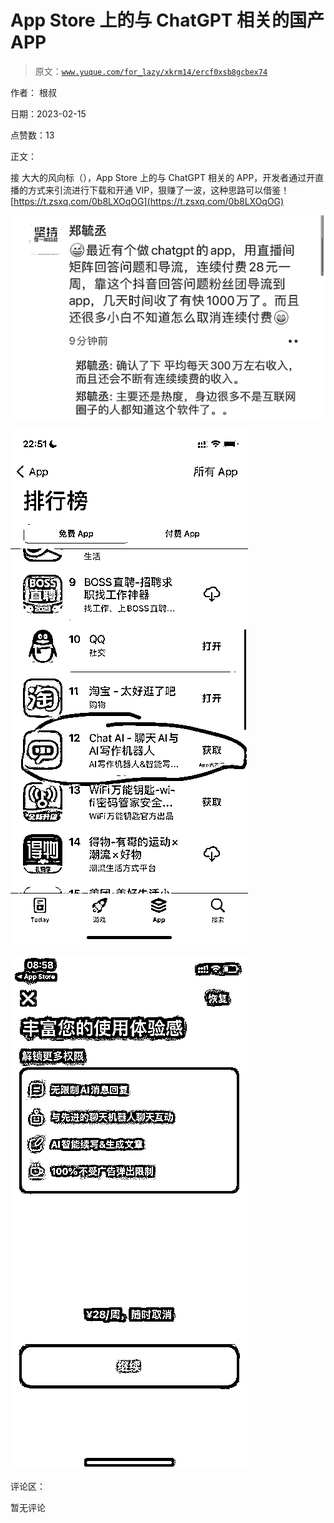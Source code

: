 # App Store 上的与 ChatGPT 相关的国产 APP

> 原文：[`www.yuque.com/for_lazy/xkrm14/ercf0xsb8gcbex74`](https://www.yuque.com/for_lazy/xkrm14/ercf0xsb8gcbex74)

作者： 根叔

日期：2023-02-15

点赞数：13

正文：

接 大大的风向标（），App Store 上的与 ChatGPT 相关的 APP，开发者通过开直播的方式来引流进行下载和开通 VIP，狠赚了一波，这种思路可以借鉴！[https://t.zsxq.com/0b8LXOqOG](https://t.zsxq.com/0b8LXOqOG)

![](img/b3365ca73ea2bf34846a392e8efb3c8f.png)  

![](img/92bf2b616eb6c135052349edc05f6e02.png)  

![](img/af3e44518fc3b459d3e25eecc8e3b95f.png)  

评论区：

暂无评论



